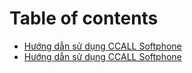 # Table of contents

* [Hướng dẫn sử dụng CCALL Softphone](README.md)
* [Hướng dẫn sử dụng CCALL Softphone](huong-dan-su-dung-ccall-softphone.md)

